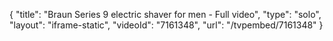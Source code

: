 {
    "title": "Braun Series 9 electric shaver for men  -  Full video",
    "type": "solo",
    "layout": "iframe-static",
    "videoId": "7161348",
    "url": "\/tvpembed\/7161348"
}